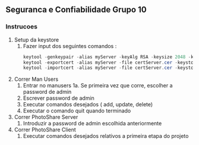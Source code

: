 ## Seguranca e Confiabilidade Grupo 10
### Instrucoes
1. Setup da keystore
	1. Fazer input dos seguintes comandos :
		```java
		keytool -genkeypair -alias myServer -keyAlg RSA -keysize 2048 -keystore server
		keytool -exportcert -alias myServer -file certServer.cer -keystore server
		keytool -importcert -alias myServer -file certServer.cer -keystore client
		```
2. Correr Man Users
	1. Entrar no manusers
		1a. Se primeira vez que corre, escolher a password de admin
	2. Escrever password de admin
	3. Executar comandos desejados ( add, update, delete)
	4. Executar o comando quit quando terminado
3. Correr PhotoShare Server
	1. Introduzir a password de admin escolhida anteriormente
4. Correr PhotoShare Client
	1. Executar comandos desejados relativos a primeira etapa do projeto